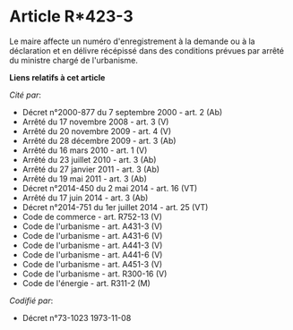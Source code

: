 # Article R*423-3

Le maire affecte un numéro d'enregistrement à la demande ou à la déclaration et en délivre récépissé dans des conditions
prévues par arrêté du ministre chargé de l'urbanisme.

**Liens relatifs à cet article**

_Cité par_:

  - Décret n°2000-877 du 7 septembre 2000 - art. 2 (Ab)
  - Arrêté du 17 novembre 2008 - art. 3 (V)
  - Arrêté du 20 novembre 2009 - art. 4 (V)
  - Arrêté du 28 décembre 2009 - art. 3 (Ab)
  - Arrêté du 16 mars 2010 - art. 1 (V)
  - Arrêté du 23 juillet 2010 - art. 3 (Ab)
  - Arrêté du 27 janvier 2011 - art. 3 (Ab)
  - Arrêté du 19 mai 2011 - art. 3 (Ab)
  - Décret n°2014-450 du 2 mai 2014 - art. 16 (VT)
  - Arrêté du 17 juin 2014 - art. 3 (Ab)
  - Décret n°2014-751 du 1er juillet 2014 - art. 25 (VT)
  - Code de commerce - art. R752-13 (V)
  - Code de l'urbanisme - art. A431-3 (V)
  - Code de l'urbanisme - art. A431-6 (V)
  - Code de l'urbanisme - art. A441-3 (V)
  - Code de l'urbanisme - art. A441-6 (V)
  - Code de l'urbanisme - art. A451-3 (V)
  - Code de l'urbanisme - art. R300-16 (V)
  - Code de l'énergie - art. R311-2 (M)

_Codifié par_:

  - Décret n°73-1023 1973-11-08
